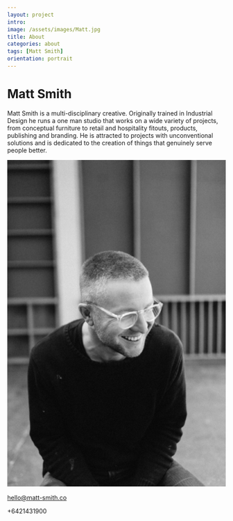 ```yaml
---
layout: project
intro: 
image: /assets/images/Matt.jpg
title: About
categories: about
tags: [Matt Smith]
orientation: portrait
---
```


# Matt Smith

Matt Smith is a multi-disciplinary creative. Originally trained in Industrial Design he runs a one man studio that works on a wide variety of projects, from conceptual furniture to retail and hospitality fitouts, products, publishing and branding. He is attracted to projects with unconventional solutions and is dedicated to the creation of things that genuinely serve people better. 

![](/assets/images/Matt.jpg)

<a href="hello@matt-smith.co">hello@matt-smith.co</a> 

+6421431900

